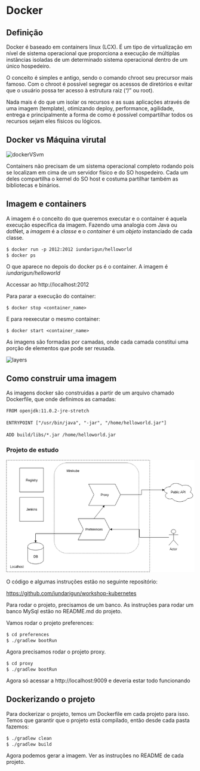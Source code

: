 # Docker

## Definição 

Docker é baseado em containers linux (LCX).  É um tipo de virtualização em nível de sistema operacional que proporciona a execução de múltiplas instâncias isoladas de um determinado sistema operacional dentro de um único hospedeiro. 

O conceito é simples e antigo, sendo o comando chroot seu precursor mais famoso. Com o chroot é possível segregar os acessos de diretórios e evitar que o usuário possa ter acesso à estrutura raiz (“/” ou root).

Nada mais é do que um isolar os recursos e as suas aplicações através de uma imagem (template), otimizando deploy, performance, agilidade, entrega e principalmente a forma de como é possível compartilhar todos os recursos sejam eles físicos ou lógicos.

## Docker vs Máquina virutal

![dockerVSvm](https://techglimpse.com/wp-content/uploads/2016/03/Container-vs-VMs.jpg)

Containers não precisam de um sistema operacional completo rodando pois se localizam em cima de um servidor físico e do SO hospedeiro. Cada um deles compartilha o kernel do SO host e costuma partilhar também as bibliotecas e binários.

## Imagem e containers

A imagem é o conceito do que queremos executar e o container é aquela execução especifica da imagem. Fazendo uma analogia com Java ou dotNet, a *imagem* é a *classe* e o *container* é um *objeto* instanciado de cada classe.  

```
$ docker run -p 2012:2012 iundarigun/helloworld
$ docker ps
```
O que aparece no depois do docker ps é o container. A imagem é *iundarigun/helloworld*

Accessar ao http://localhost:2012

Para parar a execução do container:
```
$ docker stop <container_name>
```
E para reexecutar o mesmo container:
```
$ docker start <container_name>
```

As imagens são formadas por camadas, onde cada camada constitui uma porção de elementos que pode ser reusada. 

![layers](http://www.twistlock.com/wp-content/uploads/2017/01/1.jpg)

## Como construir uma imagem

As imagens docker são construidas a partir de um arquivo chamado Dockerfile, que onde definimos as camadas:
```
FROM openjdk:11.0.2-jre-stretch

ENTRYPOINT ["/usr/bin/java", "-jar", "/home/helloworld.jar"]

ADD build/libs/*.jar /home/helloworld.jar
``` 

### Projeto de estudo

![goal](goal.png)

O código e algumas instruções estão no seguinte repositório:

https://github.com/iundarigun/workshop-kubernetes

Para rodar o projeto, precisamos de um banco. As instruções para rodar um banco MySql estão no README.md do projeto.

Vamos rodar o projeto preferences:
```
$ cd preferences
$ ./gradlew bootRun
```

Agora precisamos rodar o projeto proxy. 
```
$ cd proxy
$ ./gradlew bootRun
```

Agora só acessar a http://localhost:9009 e deveria estar todo funcionando

## Dockerizando o projeto

Para dockerizar o projeto, temos um Dockerfile em cada projeto para isso. Temos que garantir que o projeto está compilado, então desde cada pasta fazemos:

```
$ ./gradlew clean
$ ./gradlew build
```

Agora podemos gerar a imagem. Ver as instruções no README de cada projeto.


